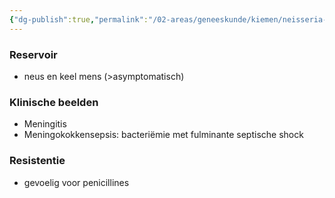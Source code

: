 ```yaml
---
{"dg-publish":true,"permalink":"/02-areas/geneeskunde/kiemen/neisseria-meningitidis/","noteIcon":"","created":"2024-11-24T10:57:19.365+01:00","updated":"2024-12-29T13:58:43.376+01:00"}
---
```


### Reservoir

- neus en keel mens (>asymptomatisch)

  

### Klinische beelden

- Meningitis
- Meningokokkensepsis: bacteriëmie met fulminante septische shock

  

### Resistentie

- gevoelig voor penicillines